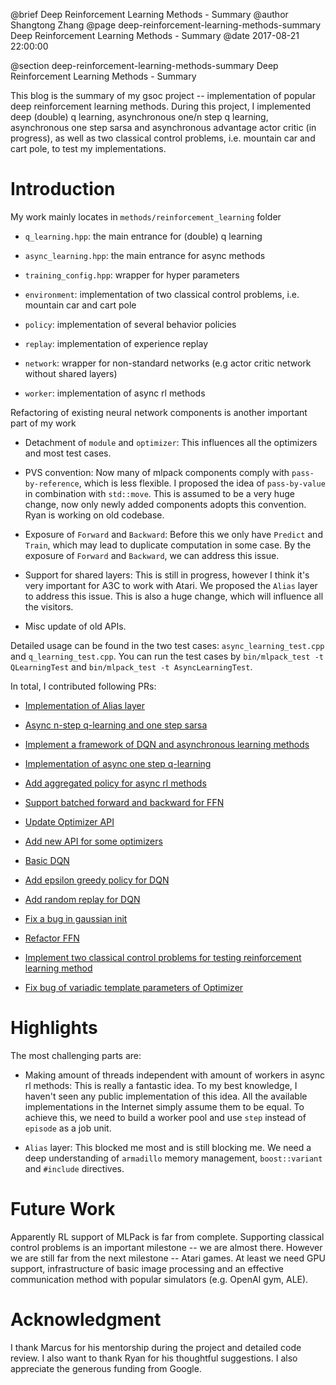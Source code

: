 @brief Deep Reinforcement Learning Methods - Summary
@author Shangtong Zhang
@page deep-reinforcement-learning-methods-summary Deep Reinforcement Learning Methods - Summary
@date 2017-08-21 22:00:00

@section deep-reinforcement-learning-methods-summary Deep Reinforcement Learning Methods - Summary

This blog is the summary of my gsoc project -- implementation of popular deep reinforcement learning methods.
During this project, I implemented deep (double) q learning, asynchronous one/n step q learning, asynchronous one step sarsa and asynchronous advantage actor critic (in progress), as well as two classical control problems, i.e. mountain car and cart pole, to test my implementations.

# Introduction

My work mainly locates in `methods/reinforcement_learning` folder

- `q_learning.hpp`: the main entrance for (double) q learning

- `async_learning.hpp`: the main entrance for async methods

- `training_config.hpp`: wrapper for hyper parameters

- `environment`: implementation of two classical control problems, i.e. mountain car and cart pole

- `policy`: implementation of several behavior policies

- `replay`: implementation of experience replay

- `network`: wrapper for non-standard networks (e.g actor critic network without shared layers)

- `worker`: implementation of async rl methods

Refactoring of existing neural network components is another important part of my work

- Detachment of `module` and `optimizer`: This influences all the optimizers and most test cases.

- PVS convention: Now many of mlpack components comply with `pass-by-reference`, which is less flexible. I proposed the idea of `pass-by-value` in combination with `std::move`. This is assumed to be a very huge change, now only newly added components adopts this convention. Ryan is working on old codebase. 

- Exposure of `Forward` and `Backward`: Before this we only have `Predict` and `Train`, which may lead to duplicate computation in some case. By the exposure of `Forward` and `Backward`, we can address this issue.

- Support for shared layers: This is still in progress, however I think it's very important for A3C to work with Atari. We proposed the `Alias` layer to address this issue. This is also a huge change, which will influence all the visitors.

- Misc update of old APIs.

Detailed usage can be found in the two test cases: `async_learning_test.cpp` and `q_learning_test.cpp`. You can run the test cases by `bin/mlpack_test -t QLearningTest` and `bin/mlpack_test -t AsyncLearningTest`.

In total, I contributed following PRs:

- [Implementation of Alias layer](https://github.com/mlpack/mlpack/pull/1091)

- [Async n-step q-learning and one step sarsa](https://github.com/mlpack/mlpack/pull/1084)

- [Implement a framework of DQN and asynchronous learning methods](https://github.com/mlpack/mlpack/pull/934)

- [Implementation of async one step q-learning](https://github.com/mlpack/mlpack/pull/1064)

- [Add aggregated policy for async rl methods](https://github.com/mlpack/mlpack/pull/1056)

- [Support batched forward and backward for FFN](https://github.com/mlpack/mlpack/pull/1034)

- [Update Optimizer API](https://github.com/mlpack/mlpack/pull/1032)

- [Add new API for some optimizers](https://github.com/mlpack/mlpack/pull/1026)

- [Basic DQN](https://github.com/mlpack/mlpack/pull/1014)

- [Add epsilon greedy policy for DQN](https://github.com/mlpack/mlpack/pull/1012)

- [Add random replay for DQN](https://github.com/mlpack/mlpack/pull/1001)

- [Fix a bug in gaussian init](https://github.com/mlpack/mlpack/pull/1000)

- [Refactor FFN](https://github.com/mlpack/mlpack/pull/995)

- [Implement two classical control problems for testing reinforcement learning method](https://github.com/mlpack/mlpack/pull/989)

- [Fix bug of variadic template parameters of Optimizer](https://github.com/mlpack/mlpack/pull/967)

# Highlights

The most challenging parts are:

- Making amount of threads independent with amount of workers in async rl methods: This is really a fantastic idea. To my best knowledge, I haven't seen any public implementation of this idea. All the available implementations in the Internet simply assume them to be equal. To achieve this, we need to build a worker pool and use `step` instead of `episode` as a job unit.

- `Alias` layer: This blocked me most and is still blocking me. We need a deep understanding of `armadillo` memory management, `boost::variant` and `#include` directives.

# Future Work

Apparently RL support of MLPack is far from complete. Supporting classical control problems is an important milestone -- we are almost there. However we are still far from the next milestone -- Atari games. At least we need GPU support, infrastructure of basic image processing and an effective communication method with popular simulators (e.g. OpenAI gym, ALE).

# Acknowledgment

I thank Marcus for his mentorship during the project and detailed code review. I also want to thank Ryan for his thoughtful suggestions. I also appreciate the generous funding from Google.